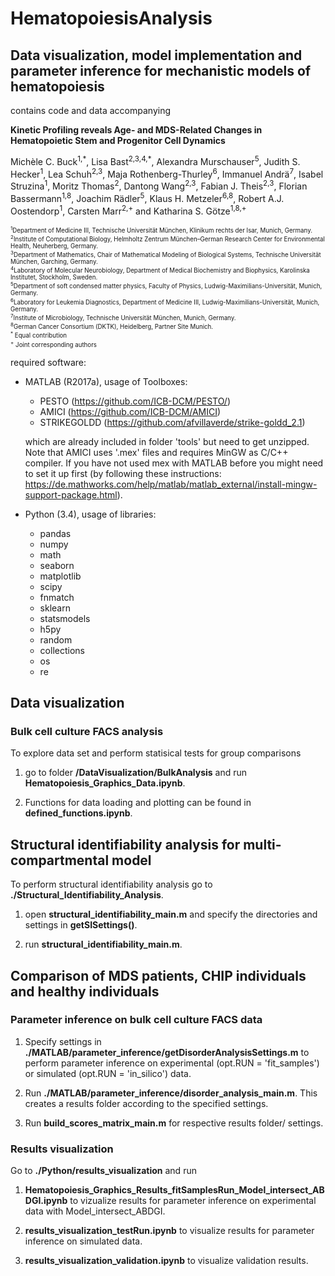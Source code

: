 # HematopoiesisAnalysis
## Data visualization, model implementation and parameter inference for mechanistic models of hematopoiesis
contains code and data accompanying

<strong>Kinetic Profiling reveals Age- and MDS-Related Changes in Hematopoietic Stem and Progenitor Cell Dynamics</strong> 

Michèle C. Buck<sup>1,\*</sup>, Lisa Bast<sup>2,3,4,\*</sup>, Alexandra Murschauser<sup>5</sup>, Judith S. Hecker<sup>1</sup>, Lea Schuh<sup>2,3</sup>,  Maja Rothenberg-Thurley<sup>6</sup>, Immanuel Andrä<sup>7</sup>, Isabel Struzina<sup>1</sup>, Moritz Thomas<sup>2</sup>, Dantong Wang<sup>2,3</sup>, Fabian J. Theis<sup>2,3</sup>, Florian Bassermann<sup>1,8</sup>, Joachim Rädler<sup>5</sup>, Klaus H. Metzeler<sup>6,8</sup>, Robert A.J. Oostendorp<sup>1</sup>, Carsten Marr<sup>2,+</sup> and Katharina S. Götze<sup>1,8,+</sup>

<sub><sup>
<sup>1</sup>Department of Medicine III, Technische Universität München, Klinikum rechts der Isar, Munich, Germany. <br>
<sup>2</sup>Institute of Computational Biology, Helmholtz Zentrum München–German Research Center for Environmental Health, Neuherberg, Germany. <br>
<sup>3</sup>Department of Mathematics, Chair of Mathematical Modeling of Biological Systems, Technische Universität München, Garching, Germany. <br>
<sup>4</sup>Laboratory of Molecular Neurobiology, Department of Medical Biochemistry and Biophysics, Karolinska Institutet, Stockholm, Sweden.<br>
<sup>5</sup>Department of soft condensed matter physics, Faculty of Physics, Ludwig-Maximilians-Universität, Munich, Germany. <br>
<sup>6</sup>Laboratory for Leukemia Diagnostics, Department of Medicine III, Ludwig-Maximilians-Universität, Munich, Germany. <br>
<sup>7</sup>Institute of Microbiology, Technische Universität München, Munich, Germany. <br>
<sup>8</sup>German Cancer Consortium (DKTK), Heidelberg, Partner Site Munich. <br>
<sup>*</sup> Equal contribution <br>
<sup>+</sup> Joint corresponding authors <br>
</sup></sub>

 required software: 
- MATLAB (R2017a), usage of Toolboxes:
  - PESTO (https://github.com/ICB-DCM/PESTO/)
  - AMICI (https://github.com/ICB-DCM/AMICI) 
  - STRIKEGOLDD (https://github.com/afvillaverde/strike-goldd_2.1)
 
  which are already included in folder 'tools' but need to get unzipped. Note that AMICI uses '.mex' files and requires MinGW as C/C++ compiler.   If you have not used mex with MATLAB before you might need to set it up first (by following these instructions: https://de.mathworks.com/help/matlab/matlab_external/install-mingw-support-package.html).
  
- Python (3.4), usage of libraries:
  - pandas
  - numpy
  - math
  - seaborn
  - matplotlib
  - scipy
  - fnmatch
  - sklearn
  - statsmodels
  - h5py
  - random
  - collections
  - os
  - re

<h2>Data visualization</h2> 
<h3>Bulk cell culture FACS analysis</h3> 
To explore data set and perform statisical tests for group comparisons 

  1. go to folder <strong>/DataVisualization/BulkAnalysis</strong> and run <strong>Hematopoiesis_Graphics_Data.ipynb</strong>.
  
  2. Functions for data loading and plotting can be found in <strong>defined_functions.ipynb</strong>.
  

<h2>Structural identifiability analysis for multi-compartmental model</h2>
To perform structural identifiability analysis go to <strong>./Structural_Identifiability_Analysis</strong>.

  1. open <strong>structural_identifiability_main.m</strong> and specify the directories and settings in <strong>getSISettings()</strong>.
    
  2. run <strong>structural_identifiability_main.m</strong>.
  
    
<h2>Comparison of MDS patients, CHIP individuals and healthy individuals</h2> 

<h3>Parameter inference on bulk cell culture FACS data</h3>
    
  1. Specify settings in <strong>./MATLAB/parameter_inference/getDisorderAnalysisSettings.m</strong> to perform parameter inference on experimental (opt.RUN = 'fit_samples') or simulated (opt.RUN = 'in_silico') data.

  2. Run <strong>./MATLAB/parameter_inference/disorder_analysis_main.m</strong>. This creates a results folder according to the specified settings.
    
  3. Run <strong>build_scores_matrix_main.m</strong> for respective results folder/ settings.

 
<h3>Results visualization</h3> 
Go to <strong>./Python/results_visualization</strong> and run 

  1. <strong>Hematopoiesis_Graphics_Results_fitSamplesRun_Model_intersect_ABDGI.ipynb</strong> to vizualize results for parameter inference on experimental data with Model_intersect_ABDGI.
 
  3. <strong>results_visualization_testRun.ipynb</strong> to visualize results for parameter inference on simulated data.
 
  5. <strong>results_visualization_validation.ipynb</strong> to visualize validation results.
